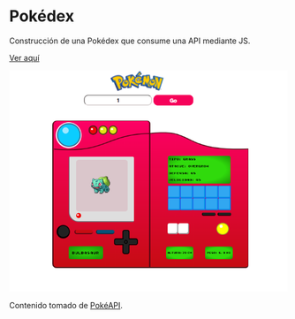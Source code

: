# Pokédex
Construcción de una Pokédex que consume una API mediante JS.

[Ver aquí](http://pokedex-app.atwebpages.com/)

![pokedex.jpeg](https://github.com/LorenaOviedo/pokedex/blob/main/assets/images/pokedex-web.png)

Contenido tomado de [PokéAPI](https://pokeapi.co/).
